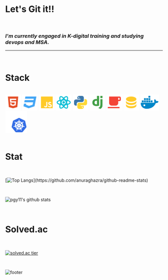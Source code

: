# Let's Git it!!

<!--
**pgy11/pgy11** is a ✨ _special_ ✨ repository because its `README.md` (this file) appears on your GitHub profile.
-->
<br/>

<h3>
  <em>
    I'm currently engaged in K-digital training and studying devops and MSA.<br/>
  </em>
</h3>

---
<br/>

# Stack
<br/>

<div>
<img src='./icon/html.svg' width='50' title='HTML'/>
<img src='./icon/css.svg' width='50' title='CSS' />
<img src='./icon/javascript.svg' width='50' title='JavaScript' />
<img src='./icon/react.svg' width='50' title='React' />
<img src='./icon/python.svg' width='50' title='Python' />
<img src='./icon/django.svg' width='50' title='Django' />
<img src='./icon/java.svg' width='50' title='Java' />
<img src='./icon/database.svg' width='50' title='DB' />
<img src='./icon/docker.svg' width='60' title='Docker' />
<img src='./icon/k8s.svg' width='70' title='K8s' />
</div>
<br/>

# Stat
<br/>

[![Top Langs](https://github-readme-stats.vercel.app/api/top-langs/?username=pgy11&layout=compact&hide=jupyter%20notebook,)](https://github.com/anuraghazra/github-readme-stats)

<br/>

![pgy11's github stats](https://github-readme-stats.vercel.app/api?username=pgy11&show_icons=true)

<br/>

# Solved.ac
<br/>

[![solved.ac tier](http://mazassumnida.wtf/api/generate_badge?boj=algorithm_beginner)](https://solved.ac/algorithm_beginner)

<br/>

![footer](https://capsule-render.vercel.app/api?type=wave&color=gradient&height=150&section=footer)
